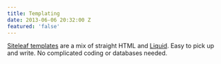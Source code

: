 ```yaml
---
title: Templating
date: 2013-06-06 20:32:00 Z
featured: 'false'
---
```


[Siteleaf templates](https://github.com/siteleaf/siteleaf-themes) are a mix of straight HTML and [Liquid](https://github.com/Shopify/liquid/wiki/Liquid-for-Designers). Easy to pick up and write. No complicated coding or databases needed. 
